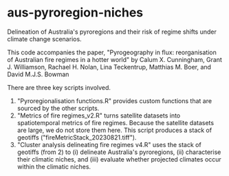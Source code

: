 # aus-pyroregion-niches
Delineation of Australia's pyroregions and their risk of regime shifts under climate change scenarios.

This code accompanies the paper, "Pyrogeography in flux: reorganisation of Australian fire regimes in a hotter world" by Calum X. Cunningham, Grant J. Williamson, Rachael H. Nolan, Lina Teckentrup, Matthias M. Boer, and David M.J.S. Bowman

There are three key scripts involved. 
1. "Pyroregionalisation functions.R" provides custom functions that are sourced by the other scripts. 
2. "Metrics of fire regimes_v2.R" turns satellite datasets into spatiotemporal metrics of fire regimes. Because the satellite datasets are large, we do not store them here. This script produces a stack of geotiffs ("fireMetricStack_20230821.tiff").
3. "Cluster analysis delineating fire regimes v4.R" uses the stack of geotiffs (from 2) to (i) delineate Australia's pyroregions, (ii) characterise their climatic niches, and (iii) evaluate whether projected climates occur within the climatic niches.

    


